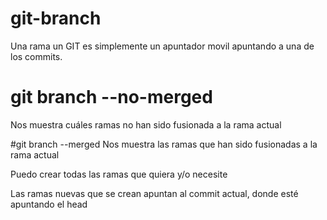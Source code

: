 # git-branch
Una rama un GIT es simplemente un apuntador movil apuntando a una de los commits.

# git branch --no-merged
Nos muestra cuáles ramas no han sido fusionada a la rama actual

#git branch --merged
Nos muestra las ramas que han sido fusionadas a la rama actual

Puedo crear todas las ramas que quiera y/o necesite

Las ramas nuevas que se crean apuntan al commit actual, donde esté apuntando el head

